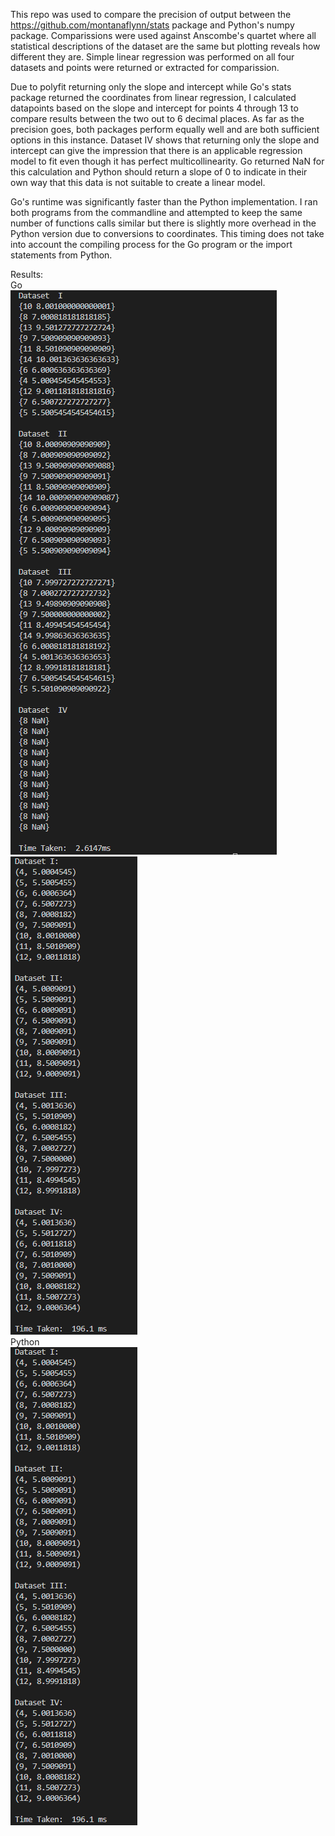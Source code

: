 This repo was used to compare the precision of output between the https://github.com/montanaflynn/stats package and Python's numpy package. Comparissions were used against Anscombe's quartet where all statistical descriptions of the dataset are the same but plotting reveals how different they are. Simple linear regression was performed on all four datasets and points were returned or extracted for comparission. 

Due to polyfit returning only the slope and intercept while Go's stats package returned the coordinates from linear regression, I calculated datapoints based on the slope and intercept for points 4 through 13 to compare results between the two out to 6 decimal places. As far as the precision goes, both packages perform equally well and are both sufficient options in this instance. Dataset IV shows that returning only the slope and intercept can give the impression that there is an applicable regression model to fit even though it has perfect multicollinearity. Go returned NaN for this calculation and Python should return a slope of 0 to indicate in their own way that this data is not suitable to create a linear model.

Go's runtime was significantly faster than the Python implementation. I ran both programs from the commandline and attempted to keep the same number of functions calls similar but there is slightly more overhead in the Python version due to conversions to coordinates. This timing does not take into account the compiling process for the Go program or the import statements from Python.

Results:</br>
Go</br>
![Go Results](https://github.com/TheFoxForever/Stats-Golang/blob/main/Go_Screenshot.png)![Python Results](https://github.com/TheFoxForever/Stats-Golang/blob/main/Python_Screenshot.png)</br>
Python</br>
![Python Results](https://github.com/TheFoxForever/Stats-Golang/blob/main/Python_Screenshot.png)
